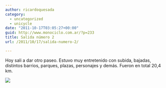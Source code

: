 ```yaml
---
author: ricardoquesada
category:
  - uncategorized
  - unicycle
date: "2011-10-17T03:05:27+00:00"
guid: http://www.monociclo.com.ar/?p=233
title: Salida número 2
url: /2011/10/17/salida-numero-2/

---
```

Hoy sali a dar otro paseo. Estuvo muy entretenido con subida, bajadas, distintos barrios, parques, plazas, personajes y demás. Fueron en total 20,4 km.

[![](http://www.monociclo.com.ar/blog/wp-content/uploads/2011/10/Screen-shot-2011-10-16-at-3.44.32-PM-1024x650.png)](http://www.monociclo.com.ar/blog/wp-content/uploads/2011/10/Screen-shot-2011-10-16-at-3.44.32-PM.png)
